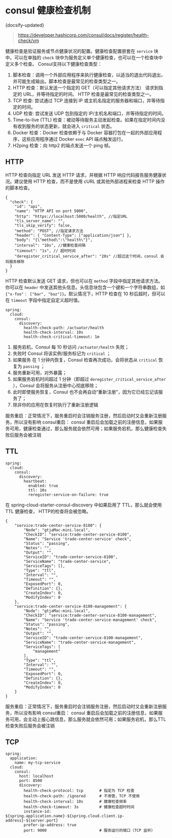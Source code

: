 # consul 健康检查机制
{docsify-updated}

> https://developer.hashicorp.com/consul/docs/register/health-check/vm

健康检查是验证服务或节点健康状况的配置。健康检查配置嵌套在 `service` 块中。可以在单独的 `check` 块中为服务定义单个健康检查，也可以在一个检查块中定义多个检查。 Consul支持以下健康检查类型：
1. 脚本检查：调用一个外部应用程序来执行健康检查，以适当的退出代码退出，并可能生成输出。脚本检查是最常见的检查类型之一。
2. HTTP 检查：默认发送一个指定的 GET（可以指定其他请求方法） 请求到指定的 URL，并等待指定的时间。 HTTP 检查是最常见的检查类型之一。
3. TCP 检查: 尝试通过 TCP 连接到 IP 或主机名指定的服务器和端口，并等待指定的时间。
4. UDP 检查: 尝试发送 UDP 包到指定的 IP/主机名和端口，并等待指定的时间。
5. Time-to-live (TTL) 检查：被动等待服务主动发起检查。如果在指定时间内没有收到服务的状态更新，就会进入 `critical` 状态。
6. Docker 检查：Docker 检查依赖于与 Docker 容器打包在一起的外部应用程序，这些应用程序通过 Docker `exec` API 端点触发运行。
7. H2ping 检查：向 http2 的端点发送一个 ping 帧。

## HTTP
HTTP 检查向指定 URL 发送 HTTP 请求，并根据 HTTP 响应代码报告服务健康状况。建议使用 HTTP 检查，而不是使用 cURL 或其他外部进程来检查 HTTP 操作的脚本检查。

```
{
  "check": {
    "id": "api",
    "name": "HTTP API on port 5000",
    "http": "https://localhost:5000/health", //指定URL
    "tls_server_name": "",
    "tls_skip_verify": false,
    "method": "POST", //指定请求方法
    "header": { "Content-Type": ["application/json"] },
    "body": "{\"method\":\"health\"}",
    "interval": "10s", //健康检查间隔
    "timeout": "1s", // 超时时间
    "deregister_critical_service_after": "20s" //超过这个时间，consul 会将服务移除
  }
}
```
HTTP 检查默认发送 GET 请求，但也可以在 `method` 字段中指定其他请求方法。你可以在 `header` 中发送其他头信息。头信息块包含一个键和一个字符串数组，如 `{"x-foo"： ["bar", "baz"]}`。默认情况下，HTTP 检查在 10 秒后超时，但可以在 `timeout` 字段中指定自定义超时值。



```
spring:
  cloud:
    consul:
      discovery:
        health-check-path: /actuator/health
        health-check-interval: 10s
        health-check-critical-timeout: 1m
```
1. 服务宕机，Consul 每 10 秒访问 `/actuator/health` 失败；
2. 失败时 Consul 将该实例/服务标记为 `critical` ；
3. 如果服务 在 1 分钟内恢复，Consul 检查再次成功，会将状态从 `critical` 恢复为 `passing` ；
4. 服务重新可用，对外暴露；
5. 如果服务宕机时间超过 1 分钟（即超过 `deregister_critical_service_after` ），Consul 会将服务从注册中心彻底移除；
6. 此时即使服务恢复，Consul 也不会再自动“重新注册”，因为它已经忘记该服务了；
7. 除非你的应用在恢复时执行了重新注册逻辑

服务重启：正常情况下，服务重启时会注销服务注册，然后启动时又会重新注册服务，所以没有影响
consul重启： consul 重启后会加载之前的注册信息，如果服务可用，健康检查通过，那么服务就会依然可用；如果服务宕机，那么健康检查失败后服务会被注销

## TTL 
```
spring:
  cloud:
    consul:
      discovery:
        heartbeat:
          enabled: true
          ttl: 10s
          reregister-service-on-failure: true
```
在 spring-cloud-starter-consul-discovery 中如果启用了 TTL，那么就会使用 TTL 健康检查， HTTP的检查将会被忽略。
```
{
    "service:trade-center-service-8100": {
        "Node": "gtjaMac-mini.local",
        "CheckID": "service:trade-center-service-8100",
        "Name": "Service 'trade-center-service' check",
        "Status": "passing",
        "Notes": "",
        "Output": "",
        "ServiceID": "trade-center-service-8100",
        "ServiceName": "trade-center-service",
        "ServiceTags": [],
        "Type": "ttl",
        "Interval": "",
        "Timeout": "",
        "ExposedPort": 0,
        "Definition": {},
        "CreateIndex": 0,
        "ModifyIndex": 0
    },
    "service:trade-center-service-8100-management": {
        "Node": "gtjaMac-mini.local",
        "CheckID": "service:trade-center-service-8100-management",
        "Name": "Service 'trade-center-service-management' check",
        "Status": "passing",
        "Notes": "",
        "Output": "",
        "ServiceID": "trade-center-service-8100-management",
        "ServiceName": "trade-center-service-management",
        "ServiceTags": [
            "management"
        ],
        "Type": "ttl",
        "Interval": "",
        "Timeout": "",
        "ExposedPort": 0,
        "Definition": {},
        "CreateIndex": 0,
        "ModifyIndex": 0
    }
}
```

服务重启：正常情况下，服务重启时会注销服务注册，然后启动时又会重新注册服务，所以没有影响
consul重启： consul 重启后会加载之前的注册信息，如果服务可用，会主动上报心跳信息，那么服务就会依然可用；如果服务宕机，那么TTL检查失败后服务会被注销

## TCP
```
spring:
  application:
    name: my-tcp-service
  cloud:
    consul:
      host: localhost
      port: 8500
      discovery:
        health-check-protocol: tcp       # 指定为 TCP 检查
        health-check-path: /ignored      # 不用管，TCP 不使用
        health-check-interval: 10s       # 健康检查频率
        health-check-timeout: 3s         # 健康检查超时时间
        instance-id: ${spring.application.name}-${spring.cloud.client.ip-address}-${server.port}
        prefer-ip-address: true
        port: 9000                       # 服务运行的端口（TCP 监听）
```